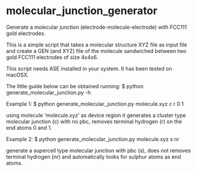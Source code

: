 # molecular_junction_generator

Generate a molecular junction (electrode-molecule-electrode) 
with FCC111 gold electrodes.

This is a simple script that takes a molecular structure XYZ file 
as input file and create a GEN (and XYZ) file of the molecule sandwiched 
between two gold FCC111 electrodes of size 4x4x6.

This script needs ASE installed in your system. It has been tested on macOSX.

The little guide below can be obtained running:
$ python generate_molecular_junction.py -h

Example 1:
$ python generate_molecular_junction.py molecule.xyz c r 0 1

using molecule 'molecule.xyz' as device region
it generates a cluster type molecular junction (c) with no pbc,
removes terminal hydrogen (r) on the end atoms 0 and 1.

Example 2:
$ python generate_molecular_junction.py molecule.xyz s nr

generate a supercell type molecular junction with pbc (s),
does not removes terminal hydrogen (nr) and automatically looks for
sulphur atoms as end atoms.
